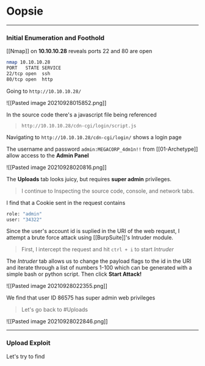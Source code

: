 # Oopsie
---
### Initial Enumeration and Foothold

[[Nmap]] on **10.10.10.28** reveals ports 22 and 80 are open

```bash
nmap 10.10.10.28
PORT   STATE SERVICE
22/tcp open  ssh
80/tcp open  http
```

Going to `http://10.10.10.28/`

![[Pasted image 20210928015852.png]]

In the source code there's a javascript file being referenced 
>`http://10.10.10.28/cdn-cgi/login/script.js`

Navigating to `http://10.10.10.28/cdn-cgi/login/` shows a login page

The username and password  `admin:MEGACORP_4dm1n!!` from [[01-Archetype]] allow access to the **Admin Panel**

![[Pasted image 20210928020816.png]]

The **Uploads** tab looks juicy, but requires **super admin** privileges. 
>I continue to Inspecting the source code, console, and network tabs.

I find that a Cookie sent in the request contains 
```bash
role: "admin"
user: "34322"
```

Since the user's account id is suplied in the URI of the web request, I attempt a brute force attack using [[BurpSuite]]'s Intruder module. 
>First, I intercept the request and hit `ctrl + i` to start *Intruder*

The *Intruder* tab allows us to change the payload flags to the id in the URI and iterate through a list of numbers 1-100 which can be generated with a simple bash or python script. Then click **Start Attack!**

![[Pasted image 20210928022355.png]]

We find that user ID 86575 has super admin web privileges
>Let's go back to \#Uploads

![[Pasted image 20210928022846.png]]

---
### Upload Exploit 
Let's try to find